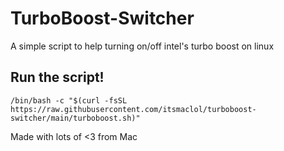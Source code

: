 # TurboBoost-Switcher
A simple script to help turning on/off intel's turbo boost on linux

## Run the script!
```/bin/bash -c "$(curl -fsSL https://raw.githubusercontent.com/itsmaclol/turboboost-switcher/main/turboboost.sh)"```

Made with lots of <3 from Mac
